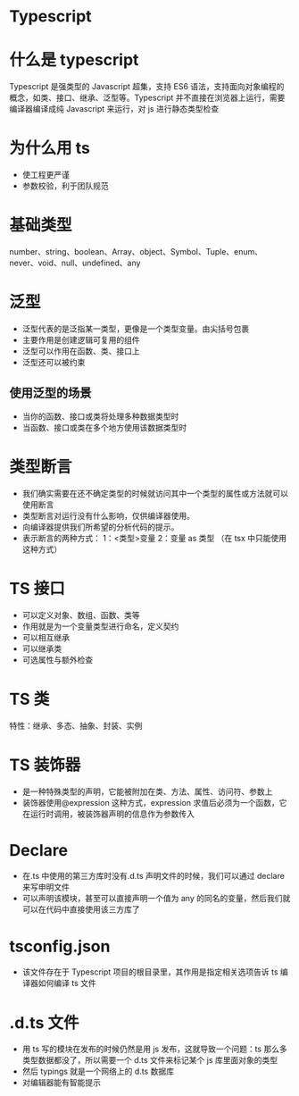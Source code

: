 # Typescript

# 什么是 typescript

Typescript 是强类型的 Javascript 超集，支持 ES6 语法，支持面向对象编程的概念，如类、接口、继承、泛型等。Typescript 并不直接在浏览器上运行，需要编译器编译成纯 Javascript 来运行，对 js 进行静态类型检查

# 为什么用 ts

- 使工程更严谨
- 参数校验，利于团队规范

# 基础类型

number、string、boolean、Array、object、Symbol、Tuple、enum、never、void、null、undefined、any

# 泛型

- 泛型代表的是泛指某一类型，更像是一个类型变量。由尖括号包裹
- 主要作用是创建逻辑可复用的组件
- 泛型可以作用在函数、类、接口上
- 泛型还可以被约束

## 使用泛型的场景

- 当你的函数、接口或类将处理多种数据类型时
- 当函数、接口或类在多个地方使用该数据类型时

# 类型断言

- 我们确实需要在还不确定类型的时候就访问其中一个类型的属性或方法就可以使用断言
- 类型断言对运行没有什么影响，仅供编译器使用。
- 向编译器提供我们所希望的分析代码的提示。
- 表示断言的两种方式： 1：<类型>变量 2：变量 as 类型 （在 tsx 中只能使用这种方式）

# TS 接口

- 可以定义对象、数组、函数、类等
- 作用就是为一个变量类型进行命名，定义契约
- 可以相互继承
- 可以继承类
- 可选属性与额外检查

# TS 类

特性：继承、多态、抽象、封装、实例

# TS 装饰器

- 是一种特殊类型的声明，它能被附加在类、方法、属性、访问符、参数上
- 装饰器使用@expression 这种方式，expression 求值后必须为一个函数，它在运行时调用，被装饰器声明的信息作为参数传入

# Declare

- 在.ts 中使用的第三方库时没有.d.ts 声明文件的时候，我们可以通过 declare 来写申明文件
- 可以声明该模块，甚至可以直接声明一个值为 any 的同名的变量，然后我们就可以在代码中直接使用该三方库了

# tsconfig.json

- 该文件存在于 Typescript 项目的根目录里，其作用是指定相关选项告诉 ts 编译器如何编译 ts 文件

# .d.ts 文件

- 用 ts 写的模块在发布的时候仍然是用 js 发布，这就导致一个问题：ts 那么多类型数据都没了，所以需要一个 d.ts 文件来标记某个 js 库里面对象的类型
- 然后 typings 就是一个网络上的 d.ts 数据库
- 对编辑器能有智能提示